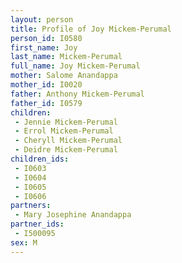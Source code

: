 ```yaml
---
layout: person
title: Profile of Joy Mickem-Perumal
person_id: I0580
first_name: Joy
last_name: Mickem-Perumal
full_name: Joy Mickem-Perumal
mother: Salome Anandappa
mother_id: I0020
father: Anthony Mickem-Perumal
father_id: I0579
children:
 - Jennie Mickem-Perumal
 - Errol Mickem-Perumal
 - Cheryll Mickem-Perumal
 - Deidre Mickem-Perumal
children_ids:
 - I0603
 - I0604
 - I0605
 - I0606
partners:
 - Mary Josephine Anandappa
partner_ids:
 - I500095
sex: M
---
```


